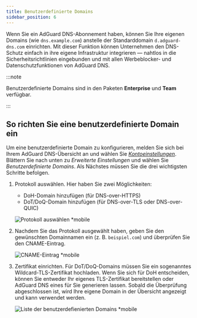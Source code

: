 ```yaml
---
title: Benutzerdefinierte Domains
sidebar_position: 6
---
```


Wenn Sie ein AdGuard DNS-Abonnement haben, können Sie Ihre eigenen Domains (wie `dns.example.com`) anstelle der Standarddomain `d.adguard-dns.com` einrichten. Mit dieser Funktion können Unternehmen den DNS-Schutz einfach in ihre eigene Infrastruktur integrieren — nahtlos in die Sicherheitsrichtlinien eingebunden und mit allen Werbeblocker- und Datenschutzfunktionen von AdGuard DNS.

:::note

Benutzerdefinierte Domains sind in den Paketen **Enterprise** und **Team** verfügbar.

:::

## So richten Sie eine benutzerdefinierte Domain ein

Um eine benutzerdefinierte Domain zu konfigurieren, melden Sie sich bei Ihrem AdGuard DNS-Übersicht an und wählen Sie [_Kontoeinstellungen_](https://adguard-dns.io/de/dashboard/account). Blättern Sie nach unten zu _Erweiterte Einstellungen_ und wählen Sie _Benutzerdefinierte Domains_. Als Nächstes müssen Sie die drei wichtigsten Schritte befolgen.

1. Protokoll auswählen. Hier haben Sie zwei Möglichkeiten:

   - DoH-Domain hinzufügen (für DNS-over-HTTPS)
   - DoT/DoQ-Domain hinzufügen (für DNS-over-TLS oder DNS-over-QUIC)

   ![Protokoll auswählen \*mobile](https://cdn.adtidy.org/content/release_notes/dns/v2-15/picture_de_1.png)

2. Nachdem Sie das Protokoll ausgewählt haben, geben Sie den gewünschten Domainnamen ein (z. B. `beispiel.com`) und überprüfen Sie den CNAME-Eintrag.

   ![CNAME-Eintrag \*mobile](https://cdn.adtidy.org/content/release_notes/dns/v2-15/picture_de_2.png)

3. Zertifikat einrichten. Für DoT/DoQ-Domains müssen Sie ein sogenanntes Wildcard-TLS-Zertifikat hochladen. Wenn Sie sich für DoH entscheiden, können Sie entweder Ihr eigenes TLS-Zertifikat bereitstellen oder AdGuard DNS eines für Sie generieren lassen. Sobald die Überprüfung abgeschlossen ist, wird Ihre eigene Domain in der Übersicht angezeigt und kann verwendet werden.

   ![Liste der benutzerdefienierten Domains \*mobile](https://cdn.adtidy.org/content/release_notes/dns/v2-15/picture_de_3.png)
